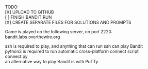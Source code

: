 
TODO: \
 [X] UPLOAD TO GITHUB \
 [ ] FINISH BANDIT RUN \
 [X] CREATE SEPARATE FILES FOR SOLUTIONS AND PROMPTS 

 Game is played on the following server, on port 2220: \
 bandit.labs.overthewire.org 

 ssh is required to play, and anything that can run ssh can play Bandit \
 python3 is required to run automatic cross-platform connect script connect.py \
 an alternative way to play Bandit is with PuTTy 
